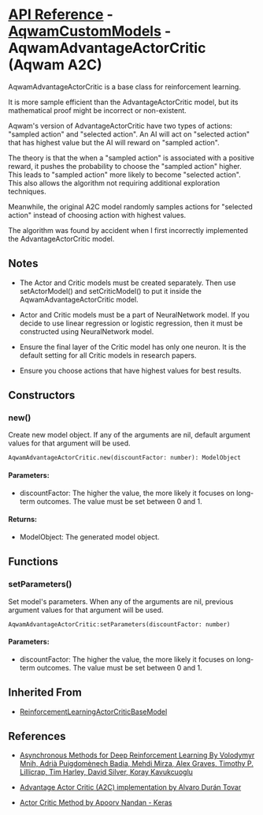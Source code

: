 # [API Reference](../../API.md) - [AqwamCustomModels](../AqwamCustomModels.md) - AqwamAdvantageActorCritic (Aqwam A2C)

AqwamAdvantageActorCritic is a base class for reinforcement learning. 

It is more sample efficient than the AdvantageActorCritic model, but its mathematical proof might be incorrect or non-existent. 

Aqwam's version of AdvantageActorCritic have two types of actions: "sampled action" and "selected action". An AI will act on "selected action" that has highest value but the AI will reward on "sampled action". 

The theory is that the when a "sampled action" is associated with a positive reward, it pushes the probability to choose the "sampled action" higher. This leads to "sampled action" more likely to become "selected action". This also allows the algorithm not requiring additional exploration techniques. 

Meanwhile, the original A2C model randomly samples actions for "selected action" instead of choosing action with highest values.

The algorithm was found by accident when I first incorrectly implemented the AdvantageActorCritic model.

## Notes

* The Actor and Critic models must be created separately. Then use setActorModel() and setCriticModel() to put it inside the AqwamAdvantageActorCritic model.

* Actor and Critic models must be a part of NeuralNetwork model. If you decide to use linear regression or logistic regression, then it must be constructed using NeuralNetwork model. 

* Ensure the final layer of the Critic model has only one neuron. It is the default setting for all Critic models in research papers.

* Ensure you choose actions that have highest values for best results.

## Constructors

### new()

Create new model object. If any of the arguments are nil, default argument values for that argument will be used.

```
AqwamAdvantageActorCritic.new(discountFactor: number): ModelObject
```

#### Parameters:

* discountFactor: The higher the value, the more likely it focuses on long-term outcomes. The value must be set between 0 and 1.

#### Returns:

* ModelObject: The generated model object.

## Functions

### setParameters()

Set model's parameters. When any of the arguments are nil, previous argument values for that argument will be used.

```
AqwamAdvantageActorCritic:setParameters(discountFactor: number)
```

#### Parameters:

* discountFactor: The higher the value, the more likely it focuses on long-term outcomes. The value must be set between 0 and 1.

## Inherited From

* [ReinforcementLearningActorCriticBaseModel](ReinforcementLearningActorCriticBaseModel.md)

## References

* [Asynchronous Methods for Deep Reinforcement Learning By Volodymyr Mnih, Adrià Puigdomènech Badia, Mehdi Mirza, Alex Graves, Timothy P. Lillicrap, Tim Harley, David Silver, Koray Kavukcuoglu](https://arxiv.org/pdf/1602.01783v2.pdf)

* [Advantage Actor Critic (A2C) implementation by Alvaro Durán Tovar](https://medium.com/deeplearningmadeeasy/advantage-actor-critic-a2c-implementation-944e98616b)

* [Actor Critic Method by Apoorv Nandan - Keras](https://keras.io/examples/rl/actor_critic_cartpole/)
